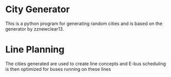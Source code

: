 # City Generator
This is a python program for generating random cities and is based on the generator by zznewclear13.

# Line Planning
The cities generated are used to create line concepts and E-bus scheduling is then optimized for buses running on these lines
